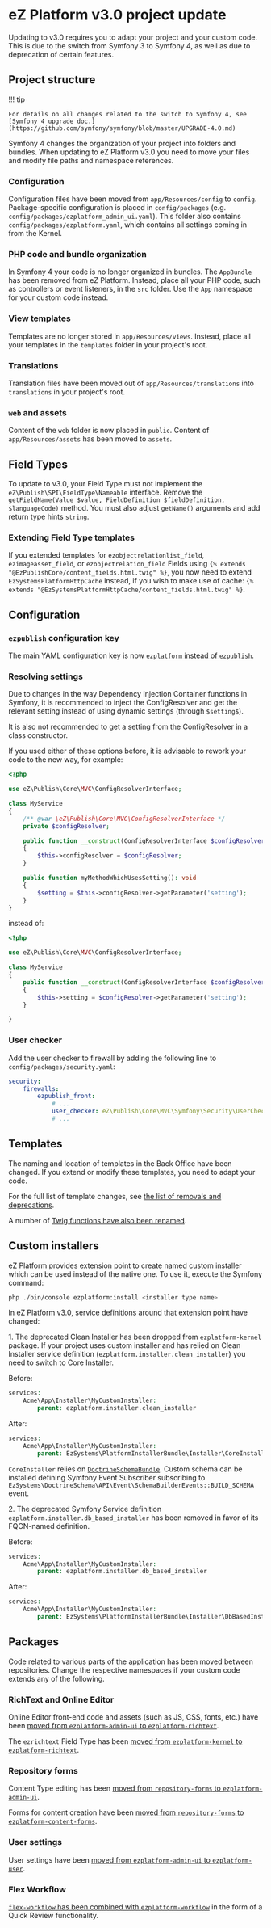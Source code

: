 # eZ Platform v3.0 project update

Updating to v3.0 requires you to adapt your project and your custom code.
This is due to the switch from Symfony 3 to Symfony 4, as well as due to deprecation of certain features.

## Project structure

!!! tip

    For details on all changes related to the switch to Symfony 4, see [Symfony 4 upgrade doc.](https://github.com/symfony/symfony/blob/master/UPGRADE-4.0.md)

Symfony 4 changes the organization of your project into folders and bundles.
When updating to eZ Platform v3.0 you need to move your files and modify file paths and namespace references.

### Configuration

Configuration files have been moved from `app/Resources/config` to `config`.
Package-specific configuration is placed in `config/packages` (e.g. `config/packages/ezplatform_admin_ui.yaml`).
This folder also contains `config/packages/ezplatform.yaml`, which contains all settings coming in from the Kernel.

### PHP code and bundle organization

In Symfony 4 your code is no longer organized in bundles.
The `AppBundle` has been removed from eZ Platform.
Instead, place all your PHP code, such as controllers or event listeners, in the `src` folder.
Use the `App` namespace for your custom code instead.

### View templates

Templates are no longer stored in `app/Resources/views`.
Instead, place all your templates in the `templates` folder in your project's root.

### Translations

Translation files have been moved out of `app/Resources/translations` into `translations` in your project's root.

### `web` and assets

Content of the `web` folder is now placed in `public`.
Content of `app/Resources/assets` has been moved to `assets`.

## Field Types

To update to v3.0, your Field Type must not implement the `eZ\Publish\SPI\FieldType\Nameable` interface.
Remove the `getFieldName(Value $value, FieldDefinition $fieldDefinition, $languageCode)` method.
You must also adjust `getName()` arguments and add return type hints `string`.

### Extending Field Type templates

If you extended templates for `ezobjectrelationlist_field`, `ezimageasset_field`, or `ezobjectrelation_field` Fields
using `{% extends "@EzPublishCore/content_fields.html.twig" %}`,
you now need to extend `EzSystemsPlatformHttpCache` instead, if you wish to make use of cache:
`{% extends "@EzSystemsPlatformHttpCache/content_fields.html.twig" %}`.

## Configuration

### `ezpublish` configuration key

The main YAML configuration key is now [`ezplatform` instead of `ezpublish`](ez_platform_v3.0_deprecations.md#configuration-through-ezplatform).

### Resolving settings

Due to changes in the way Dependency Injection Container functions in Symfony,
it is recommended to inject the ConfigResolver and get the relevant setting
instead of using dynamic settings (through `$setting$`).

It is also not recommended to get a setting from the ConfigResolver in a class constructor.

If you used either of these options before, it is advisable to rework your code to the new way, for example:

``` php
<?php

use eZ\Publish\Core\MVC\ConfigResolverInterface;

class MyService
{
    /** @var \eZ\Publish\Core\MVC\ConfigResolverInterface */
    private $configResolver;

    public function __construct(ConfigResolverInterface $configResolver)
    {
        $this->configResolver = $configResolver;
    }

    public function myMethodWhichUsesSetting(): void
    {
        $setting = $this->configResolver->getParameter('setting');
    }
}
```

instead of:

``` php
<?php

use eZ\Publish\Core\MVC\ConfigResolverInterface;

class MyService
{
    public function __construct(ConfigResolverInterface $configResolver)
    {
        $this->setting = $configResolver->getParameter('setting');
    }

}
```

### User checker

Add the user checker to firewall by adding the following line to `config/packages/security.yaml`:

``` yaml hl_lines="5"
security:
    firewalls:
        ezpublish_front:
            # ...
            user_checker: eZ\Publish\Core\MVC\Symfony\Security\UserChecker
            # ...
```

## Templates

The naming and location of templates in the Back Office have been changed.
If you extend or modify these templates, you need to adapt your code.

For the full list of template changes, see [the list of removals and deprecations](ez_platform_v3.0_deprecations.md#template-organization).

A number of [Twig functions have also been renamed](ez_platform_v3.0_deprecations.md#functions-renamed).

## Custom installers

eZ Platform provides extension point to create named custom installer which can be used instead of the native one.
To use it, execute the Symfony command:

``` bash
php ./bin/console ezplatform:install <installer type name>
```

In eZ Platform v3.0, service definitions around that extension point have changed:

1\. The deprecated Clean Installer has been dropped from `ezplatform-kernel` package.
If your project uses custom installer and has relied on Clean Installer service definition (`ezplatform.installer.clean_installer`) you need to switch to Core Installer.

Before:
    
``` php
services:
    Acme\App\Installer\MyCustomInstaller:
        parent: ezplatform.installer.clean_installer
```

After:
    
``` php
services:
    Acme\App\Installer\MyCustomInstaller:
        parent: EzSystems\PlatformInstallerBundle\Installer\CoreInstaller
```

`CoreInstaller` relies on [`DoctrineSchemaBundle`](https://github.com/ezsystems/doctrine-dbal-schema).
Custom schema can be installed defining Symfony Event Subscriber subscribing to `EzSystems\DoctrineSchema\API\Event\SchemaBuilderEvents::BUILD_SCHEMA` event.

2\. The deprecated Symfony Service definition `ezplatform.installer.db_based_installer` has been removed in favor of its FQCN-named definition.

Before:

``` php
services:
    Acme\App\Installer\MyCustomInstaller:
        parent: ezplatform.installer.db_based_installer
```

After:

``` php
services:
    Acme\App\Installer\MyCustomInstaller:
        parent: EzSystems\PlatformInstallerBundle\Installer\DbBasedInstaller
```

## Packages

Code related to various parts of the application has been moved between repositories.
Change the respective namespaces if your custom code extends any of the following.

### RichText and Online Editor

Online Editor front-end code and assets (such as JS, CSS, fonts, etc.) have been [moved from `ezplatform-admin-ui` to `ezplatform-richtext`](ez_platform_v3.0_deprecations.md#online-editor).

The `ezrichtext` Field Type has been [moved from `ezplatform-kernel` to `ezplatform-richtext`](ez_platform_v3.0_deprecations.md#richtext).

### Repository forms

Content Type editing has been [moved from `repository-forms` to `ezplatform-admin-ui`](ez_platform_v3.0_deprecations.md#content-type-forms).

Forms for content creation have been [moved from `repository-forms` to `ezplatform-content-forms`](ez_platform_v3.0_deprecations.md#repository-forms).

### User settings

User settings have been [moved from `ezplatform-admin-ui` to `ezplatform-user`](ez_platform_v3.0_deprecations.md#user-settings).

### Flex Workflow

[`flex-workflow` has been combined with `ezplatform-workflow`](ez_platform_v3.0_deprecations.md#flex-workflow) in the form of a Quick Review functionality.
